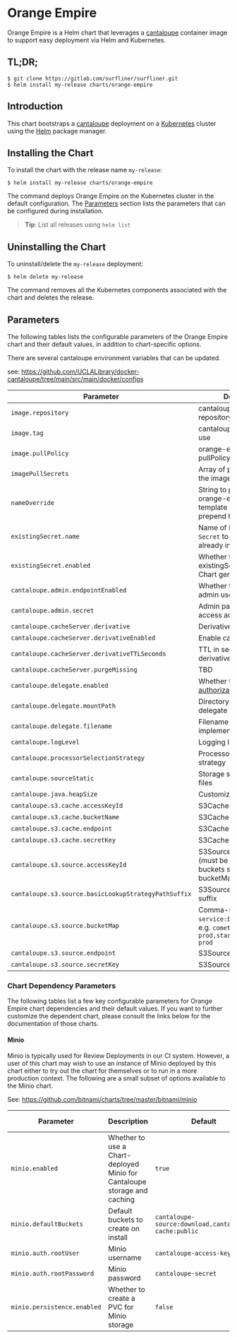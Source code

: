 # Orange Empire

Orange Empire is a Helm chart that leverages a [cantaloupe][cantaloupe] container
image to support easy deployment via Helm and Kubernetes.

## TL;DR;

```console
$ git clone https://gitlab.com/surfliner/surfliner.git
$ helm install my-release charts/orange-empire
```

## Introduction

This chart bootstraps a [cantaloupe][cantaloupe] deployment on a [Kubernetes](http://kubernetes.io) cluster using the [Helm](https://helm.sh) package manager.

## Installing the Chart
To install the chart with the release name `my-release`:

```console
$ helm install my-release charts/orange-empire
```

The command deploys Orange Empire on the Kubernetes cluster in the default configuration. The [Parameters](#parameters) section lists the parameters that can be configured during installation.

> **Tip**: List all releases using `helm list`

## Uninstalling the Chart

To uninstall/delete the `my-release` deployment:

```console
$ helm delete my-release
```

The command removes all the Kubernetes components associated with the chart and deletes the release.

## Parameters

The following tables lists the configurable parameters of the Orange Empire chart and their default values, in addition to chart-specific options.

There are several cantaloupe environment variables that can be updated.

see: https://github.com/UCLALibrary/docker-cantaloupe/tree/main/src/main/docker/configs

| Parameter | Description | Default | Environment Variable |
| --------- | ----------- | ------- | -------------------- |
| `image.repository` | cantaloupe image repository | `uclalibrary/cantaloupe` | N/A |
| `image.tag` | cantaloupe image tag to use | `5.0.5-1` | N/A |
| `image.pullPolicy` | orange-empire image pullPolicy | `Always` | N/A |
| `imagePullSecrets` | Array of pull secrets for the image | `[]` | N/A |
| `nameOverride` | String to partially override orange-empire.fullname template with a string (will prepend the release name) | `""` | N/A |
| `existingSecret.name` | Name of Kubernetes `Secret` to use that exists already in namespace | `orange-empire` | N/A |
| `existingSecret.enabled` | Whether to use existingSecret instead of Chart generated `Secret` | `orange-empire` | N/A |
| `cantaloupe.admin.endpointEnabled` | Whether to enable the admin user and UI| `true` | `CANTALOUPE_ENDPOINT_ADMIN_ENABLED` |
| `cantaloupe.admin.secret` | Admin password/secret to access admin UI endpoint | `admin-password` | `CANTALOUPE_ENDPOINT_ADMIN_SECRET` |
| `cantaloupe.cacheServer.derivative` | Derivative storage source | `S3Cache` | `CANTALOUPE_CACHE_SERVER_DERIVATIVE` |
| `cantaloupe.cacheServer.derivativeEnabled` | Enable caching derivatives | `false` | `CANTALOUPE_ENDPOINT_ADMIN_ENABLED` |
| `cantaloupe.cacheServer.derivativeTTLSeconds` | TTL in seconds for derivatives | `3600` | `CANTALOUPE_CACHE_SERVER_DERIVATIVE_TTL_SECONDS` |
| `cantaloupe.cacheServer.purgeMissing` | TBD | `true` | `CANTALOUPE_CACHE_SERVER_PURGE_MISSING` |
| `cantaloupe.delegate.enabled` | Whether to use [delegate authorization][delegate] | `true` | `CANTALOUPE_DELEGATE_SCRIPT_ENABLED` |
| `cantaloupe.delegate.mountPath` | Directory to mount delegate `filename` into | `/mnt/cantaloupe` | N/A |
| `cantaloupe.delegate.filename` | Filename holding delegate implementation | `delegate.rb` | N/A |
| `cantaloupe.logLevel` | Logging level to set | `info` | `CANTALOUPE_LOG_APPLICATION_LEVEL` |
| `cantaloupe.processorSelectionStrategy` | Processor selection strategy | `ManualSelectionStrategy` | `CANTALOUPE_PROCESSOR_SELECTION_STRATEGY` |
| `cantaloupe.sourceStatic` | Storage source for static files | `S3Source` | `CANTALOUPE_SOURCE_STATIC` |
| `cantaloupe.java.heapSize` | Customize Java Heap size | `1g` | `JAVA_HEAP_SIZE` |
| `cantaloupe.s3.cache.accessKeyId` | S3Cache access key id | `nil` | `CANTALOUPE_S3CACHE_ACCESS_KEY_ID` |
| `cantaloupe.s3.cache.bucketName` | S3Cache bucket name | `nil` | `CANTALOUPE_S3CACHE_BUCKET_NAME` |
| `cantaloupe.s3.cache.endpoint` | S3Cache endpoint URL | `nil` | `CANTALOUPE_S3CACHE_ENDPOINT` |
| `cantaloupe.s3.cache.secretKey` | S3Cache secret key | `nil` | `CANTALOUPE_S3CACHE_SECRET_KEY` |
| `cantaloupe.s3.source.accessKeyId` | S3Source access key id (must be used for all buckets specified in the bucketMap) | `nil` | `CANTALOUPE_S3SOURCE_ACCESS_KEY_ID` |
| `cantaloupe.s3.source.basicLookupStrategyPathSuffix` | S3Source lookup strategy suffix | `.jpx` | `CANTALOUPE_S3SOURCE_BASICLOOKUPSTRATEGY_PATH_SUFFIX` |
| `cantaloupe.s3.source.bucketMap` | Comma-separated list of `service:bucket` definitions; e.g. `comet:comet-prod,starlight:starlight-prod` | `""` | `CANTALOUPE_S3SOURCE_BUCKET_MAP` |
| `cantaloupe.s3.source.endpoint` | S3Source endpoint URL | `nil` | `CANTALOUPE_S3SOURCE_ENDPOINT` |
| `cantaloupe.s3.source.secretKey` | S3Source secret key | `nil` | `CANTALOUPE_S3SOURCE_SECRET_KEY` |

### Chart Dependency Parameters

The following tables list a few key configurable parameters for Orange Empire chart dependencies and their default values. If you want to further customize the dependent chart, please consult the links below for the documentation of those charts.

#### Minio

Minio is typically used for Review Deployments in our CI system. However, a user of this chart may wish to use an
instance of Minio deployed by this chart either to try out the chart for themselves or to run in a more production
context. The following are a small subset of options available to the Minio chart.

See: https://github.com/bitnami/charts/tree/master/bitnami/minio

| Parameter | Description | Default | Environment Variable |
| --------- | ----------- | ------- | -------------------- |
| `minio.enabled` | Whether to use a Chart-deployed Minio for Cantaloupe storage and caching | `true` | N/A |
| `minio.defaultBuckets` | Default buckets to create on install | `cantaloupe-source:download,cantaloupe-cache:public` | N/A |
| `minio.auth.rootUser` | Minio username | `cantaloupe-access-key` | N/A |
| `minio.auth.rootPassword` | Minio password | `cantaloupe-secret` | N/A |
| `minio.persistence.enabled` | Whether to create a PVC for Minio storage | `false` | N/A |

[cantaloupe]:https://github.com/UCLALibrary/docker-cantaloupe
[delegate]:https://cantaloupe-project.github.io/manual/5.0/delegate-system.html
